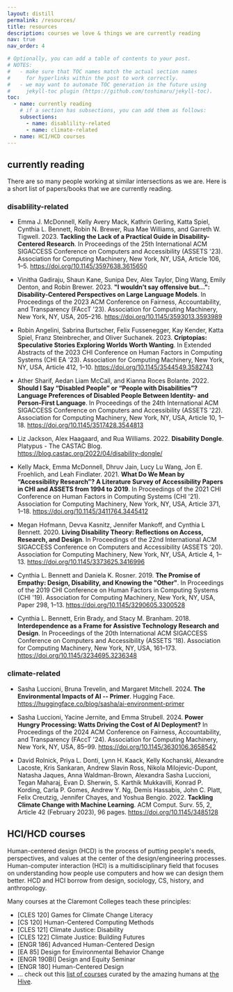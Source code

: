 ```yaml
---
layout: distill
permalink: /resources/
title: resources
description: courses we love & things we are currently reading
nav: true
nav_order: 4

# Optionally, you can add a table of contents to your post.
# NOTES:
#   - make sure that TOC names match the actual section names
#     for hyperlinks within the post to work correctly.
#   - we may want to automate TOC generation in the future using
#     jekyll-toc plugin (https://github.com/toshimaru/jekyll-toc).
toc:
  - name: currently reading
    # if a section has subsections, you can add them as follows:
    subsections:
      - name: disablility-related
      - name: climate-related
  - name: HCI/HCD courses 
---
```


## currently reading

There are so many people working at similar intersections as we are. Here is a short list of papers/books that we are currently reading.

### disablility-related

- Emma J. McDonnell, Kelly Avery Mack, Kathrin Gerling, Katta Spiel, Cynthia L. Bennett, Robin N. Brewer, Rua Mae Williams, and Garreth W. Tigwell. 2023. __Tackling the Lack of a Practical Guide in Disability-Centered Research__. In Proceedings of the 25th International ACM SIGACCESS Conference on Computers and Accessibility (ASSETS '23). Association for Computing Machinery, New York, NY, USA, Article 106, 1–5. https://doi.org/10.1145/3597638.3615650

- Vinitha Gadiraju, Shaun Kane, Sunipa Dev, Alex Taylor, Ding Wang, Emily Denton, and Robin Brewer. 2023. __"I wouldn’t say offensive but...": Disability-Centered Perspectives on Large Language Models__. In Proceedings of the 2023 ACM Conference on Fairness, Accountability, and Transparency (FAccT '23). Association for Computing Machinery, New York, NY, USA, 205–216. https://doi.org/10.1145/3593013.3593989

- Robin Angelini, Sabrina Burtscher, Felix Fussenegger, Kay Kender, Katta Spiel, Franz Steinbrecher, and Oliver Suchanek. 2023. __Criptopias: Speculative Stories Exploring Worlds Worth Wanting__. In Extended Abstracts of the 2023 CHI Conference on Human Factors in Computing Systems (CHI EA '23). Association for Computing Machinery, New York, NY, USA, Article 412, 1–10. https://doi.org/10.1145/3544549.3582743

- Ather Sharif, Aedan Liam McCall, and Kianna Roces Bolante. 2022. __Should I Say “Disabled People” or “People with Disabilities”? Language Preferences of Disabled People Between Identity- and Person-First Language__. In Proceedings of the 24th International ACM SIGACCESS Conference on Computers and Accessibility (ASSETS '22). Association for Computing Machinery, New York, NY, USA, Article 10, 1–18. https://doi.org/10.1145/3517428.3544813

- Liz Jackson, Alex Haagaard, and Rua Williams. 2022. __Disability Dongle__. Platypus - The CASTAC Blog. https://blog.castac.org/2022/04/disability-dongle/

- Kelly Mack, Emma McDonnell, Dhruv Jain, Lucy Lu Wang, Jon E. Froehlich, and Leah Findlater. 2021. __What Do We Mean by “Accessibility Research”? A Literature Survey of Accessibility Papers in CHI and ASSETS from 1994 to 2019__. In Proceedings of the 2021 CHI Conference on Human Factors in Computing Systems (CHI '21). Association for Computing Machinery, New York, NY, USA, Article 371, 1–18. https://doi.org/10.1145/3411764.3445412

- Megan Hofmann, Devva Kasnitz, Jennifer Mankoff, and Cynthia L Bennett. 2020. __Living Disability Theory: Reflections on Access, Research, and Design__. In Proceedings of the 22nd International ACM SIGACCESS Conference on Computers and Accessibility (ASSETS '20). Association for Computing Machinery, New York, NY, USA, Article 4, 1–13. https://doi.org/10.1145/3373625.3416996

- Cynthia L. Bennett and Daniela K. Rosner. 2019. __The Promise of Empathy: Design, Disability, and Knowing the "Other"__. In Proceedings of the 2019 CHI Conference on Human Factors in Computing Systems (CHI '19). Association for Computing Machinery, New York, NY, USA, Paper 298, 1–13. https://doi.org/10.1145/3290605.3300528

- Cynthia L. Bennett, Erin Brady, and Stacy M. Branham. 2018. __Interdependence as a Frame for Assistive Technology Research and Design__. In Proceedings of the 20th International ACM SIGACCESS Conference on Computers and Accessibility (ASSETS '18). Association for Computing Machinery, New York, NY, USA, 161–173. https://doi.org/10.1145/3234695.3236348

### climate-related

- Sasha Luccioni, Bruna Trevelin, and Margaret Mitchell. 2024. __The Environmental Impacts of AI -- Primer__. Hugging Face. https://huggingface.co/blog/sasha/ai-environment-primer 

- Sasha Luccioni, Yacine Jernite, and Emma Strubell. 2024. __Power Hungry Processing: Watts Driving the Cost of AI Deployment?__ In Proceedings of the 2024 ACM Conference on Fairness, Accountability, and Transparency (FAccT '24). Association for Computing Machinery, New York, NY, USA, 85–99. https://doi.org/10.1145/3630106.3658542

- David Rolnick, Priya L. Donti, Lynn H. Kaack, Kelly Kochanski, Alexandre Lacoste, Kris Sankaran, Andrew Slavin Ross, Nikola Milojevic-Dupont, Natasha Jaques, Anna Waldman-Brown, Alexandra Sasha Luccioni, Tegan Maharaj, Evan D. Sherwin, S. Karthik Mukkavilli, Konrad P. Kording, Carla P. Gomes, Andrew Y. Ng, Demis Hassabis, John C. Platt, Felix Creutzig, Jennifer Chayes, and Yoshua Bengio. 2022. __Tackling Climate Change with Machine Learning__. ACM Comput. Surv. 55, 2, Article 42 (February 2023), 96 pages. https://doi.org/10.1145/3485128

## HCI/HCD courses

Human-centered design (HCD) is the process of putting people's needs, perspectives, and values at the center of the design/engineering processes. Human-computer interaction (HCI) is a multidisciplinary field that focuses on understanding how people use computers and how we can design them better. HCD and HCI borrow from design, sociology, CS, history, and anthropology.

Many courses at the Claremont Colleges teach these principles:

- [CLES 120] Games for Climate Change Literacy
- [CS 120] Human-Centered Computing Methods
- [CLES 121] Climate Justice: Disability
- [CLES 122] Climate Justice: Building Futures
- [ENGR 186] Advanced Human-Centered Design 
- [EA 85] Design for Environmental Behavior Change 
- [ENGR 190BI] Design and Equity Seminar
- [ENGR 180] Human-Centered Design
- ... check out this [list of courses](https://hive7c.notion.site/56e58c5acf414ca3be6dc2268a122726?v=c49191b6f32446669f225b022f946e17) curated by the amazing humans at [the Hive](https://colleges.claremont.edu/thehive/). 